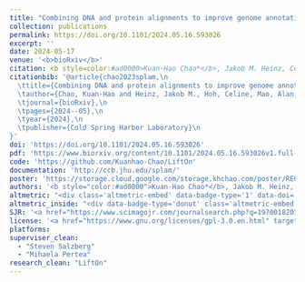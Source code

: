 ```yaml
---
title: "Combining DNA and protein alignments to improve genome annotation with LiftOn"
collection: publications
permalink: https://doi.org/10.1101/2024.05.16.593026
excerpt: ''
date: 2024-05-17
venue: '<b>bioRxiv</b>'
citation: <b style=color:#ad0000>Kuan-Hao Chao*</b>, Jakob M. Heinz, Celine Hoh, Alan Mao, Alaina Shumate, Mihaela Pertea, and Steven L. Salzberg* (2024). Combining DNA and protein alignments to improve genome annotation with LiftOn, <i><b>bioRxiv</b></i>, <a href=https://doi.org/10.1101/2024.05.16.593026>https://doi.org/10.1101/2024.05.16.593026</a></div>
citationbib: '@article{chao2023splam,\n
  \ttitle={Combining DNA and protein alignments to improve genome annotation with LiftOn},\n
  \tauthor={Chao, Kuan-Hao and Heinz, Jakob M., Hoh, Celine, Mao, Alan, Shumate, Alaina, Pertea, Mihaela and Salzberg, Steven L},\n
  \tjournal={bioRxiv},\n
  \tpages={2024--05},\n
  \tyear={2024},\n
  \tpublisher={Cold Spring Harbor Laboratory}\n
}'
doi: 'https://doi.org/10.1101/2024.05.16.593026'
pdf: 'https://www.biorxiv.org/content/10.1101/2024.05.16.593026v1.full.pdf'
code: 'https://github.com/Kuanhao-Chao/LiftOn'
documentation: 'http://ccb.jhu.edu/splam/'
poster: 'https://storage.cloud.google.com/storage.khchao.com/poster/RECOMB_LiftOn.pdf'
authors: '<b style="color:#ad0000">Kuan-Hao Chao*</b>, Jakob M. Heinz, Celine Hoh, Alan Mao, Alaina Shumate, Mihaela Pertea, and Steven L. Salzberg*'
altmetric: "<div class='altmetric-embed' data-badge-type='1' data-doi='10.1101/2024.05.16.593026' style='display:inline;'></div>"
altmetric_inside: "<div data-badge-type='donut' class='altmetric-embed' data-badge-popover='left' data-doi='10.1101/2024.05.16.593026' style='display:inline;'></div>"
SJR: '<a href="https://www.scimagojr.com/journalsearch.php?q=19700182013&amp;tip=sid&amp;exact=no" title="SCImago Journal &amp; Country Rank"><img border="0" src="https://www.scimagojr.com/journal_img.php?id=19700182013" style="width:235px; height: 250px;object-fit: cover;display: inline; margin-top:20px;" alt="SCImago Journal &amp; Country Rank"  /></a>'
license: '<a href="https://www.gnu.org/licenses/gpl-3.0.en.html" target="_blank"><img src="https://img.shields.io/badge/License-GPLv3-yellow.svg"></a>'
platforms:
superviser_clean:
  - "Steven Salzberg"
  - "Mihaela Pertea"
research_clean: "LiftOn"
---
```

